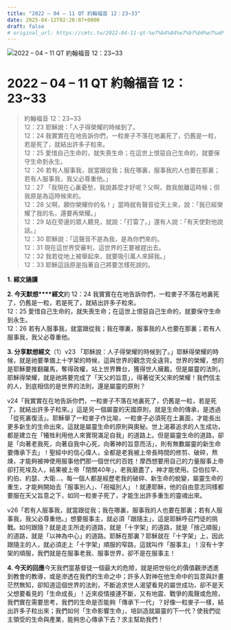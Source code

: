 ```yaml
---
title: "2022 – 04 – 11 QT 約翰福音 12：23~33"
date: 2025-04-12T02:28:07+0800
draft: false
# original_url: https://cmtc.tw/2022-04-11-qt-%e7%b4%84%e7%bf%b0%e7%a6%8f%e9%9f%b3-12%ef%bc%9a2333
---
```


![2022 – 04 – 11 QT 約翰福音 12：23~33](/images/qt.jpg   "2022 – 04 – 11 QT 約翰福音 12：23~33")

# 2022 – 04 – 11 QT 約翰福音 12：23~33

> 約翰福音 12：23~33  
> 12：23 耶穌說：「人子得榮耀的時候到了。  
> 12：24 我實實在在地告訴你們，一粒麥子不落在地裏死了，仍舊是一粒，若是死了，就結出許多子粒來。  
> 12：25 愛惜自己生命的，就失喪生命；在這世上恨惡自己生命的，就要保守生命到永生。  
> 12：26 若有人服事我，就當跟從我；我在哪裏，服事我的人也要在那裏；若有人服事我，我父必尊重他。」  
> 12：27 「我現在心裏憂愁，我說甚麼才好呢？父啊，救我脫離這時候；但我原是為這時候來的。  
> 12：28 父啊，願你榮耀你的名！」當時就有聲音從天上來，說：「我已經榮耀了我的名，還要再榮耀。」  
> 12：29 站在旁邊的眾人聽見，就說：「打雷了。」還有人說：「有天使對他說話。」  
> 12：30 耶穌說：「這聲音不是為我，是為你們來的。  
> 12：31 現在這世界受審判，這世界的王要被趕出去。  
> 12：32 我若從地上被舉起來，就要吸引萬人來歸我。」  
> 12：33 耶穌這話原是指著自己將要怎樣死說的。

**1.** **經文誦讀**

**2. 今天默想****經文**約 12：24 我實實在在地告訴你們，一粒麥子不落在地裏死了，仍舊是一粒，若是死了，就結出許多子粒來。  
12：25 愛惜自己生命的，就失喪生命；在這世上恨惡自己生命的，就要保守生命到永生。  
12：26 若有人服事我，就當跟從我；我在哪裏，服事我的人也要在那裏；若有人服事我，我父必尊重他。

**3. 分享默想經文**（1）v23 「耶穌說：人子得榮耀的時候到了。」耶穌得榮耀的時候，就是祂要準備上十字架的時候，這與世界的觀念完全違背。世界的榮耀，想的是耶穌要推翻羅馬，奪得政權，站上世界舞台，獲得世人擁戴。但是屬靈的法則，耶穌得榮耀，就是祂將要完成了「天父的旨意」，得著從天父來的榮耀！我們信主的人，到底相信的是世界的法則，還是屬靈的原則？

v24「我實實在在地告訴你們，一粒麥子不落在地裏死了，仍舊是一粒，若是死了，就結出許多子粒來。」這是另一個屬靈的天國原則，就是生命的傳承，是透過「從死裏復活」。耶穌舉了一粒麥子作比喻，一粒麥子必須死在土裏面，才能長出更多新生的生命出來，這就是屬靈生命的原則與奧秘。世上渴慕追求的人生成功，都是建立在「犧牲利用他人來實現滿足自我」的道路上。但是屬靈生命的道路，卻是「向著老我死，向著自我中心死，向著神的旨意而活」，則有無數屬靈的新生命要傳承下去」！聖經中的信心偉人，全都是老我被上帝長時間的修剪、破碎，熬煉，才能夠被神使用服事他們那一個世代的百姓！摩西想要用自己的力量服事上帝卻打死埃及人，結果被上帝「閉關40年」，老我磨盡了，神才能使用。亞伯拉罕、約伯、約瑟、大衛…，每一個人都是經歷老我的破碎、新生命的蛻變，屬靈生命的重生，才能夠開始去「服事別人」、「祝福別人」！就連耶穌，他的自由意志同樣都要服在天父旨意之下，如同一粒麥子死了，才能生出許多重生的靈魂出來。

v26「若有人服事我，就當跟從我；我在哪裏，服事我的人也要在那裏；若有人服事我，我父必尊重他。」想要服事主，就必須「跟隨主」，這是耶穌呼召門徒的挑戰。如何跟隨？就是走主所走的道路，就是「十字架」的道路，就是「捨己順服」的道路，就是「以神為中心」的道路。耶穌在那裏？耶穌就在「十字架」上，因此跟隨主的人，就必須走上「十字架」順服的窄路，這就叫作「服事主」！沒有十字架的順服，我們就是在服事老我、服事世界，卻不是在服事主！

**4. 今天的回應**今天我們當基督徒一個最大的危險，就是把世俗化的價值觀滲透進到教會的教導，或是滲透在我們的生命之中；許多人對神在他生命中的旨意與計畫茫然無知，卻知道這個世界的法則，不斷追求世人渴望看見的屬世成功，卻不是天父想要看見的「生命成長」！近來疫情接連不斷，又有地震、戰爭的風聲或危險，我們實在需要思考，我們的生命是否能夠「傳承下一代」？好像一粒麥子一樣，結出許多子粒出來；我們如何「生命影響生命」，培訓造就屬靈的下一代？使我們從主領受的生命與產業，能夠忠心傳承下去？求主幫助我們！